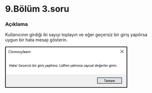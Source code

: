 # 9.Bölüm 3.soru

### Açıklama

Kullanıcının girdiği iki sayıyı toplayın ve eğer geçersiz bir giriş yapılırsa uygun bir hata mesajı gösterin.

![Bolum 9-Soru 3](Bolum9_3.png)
